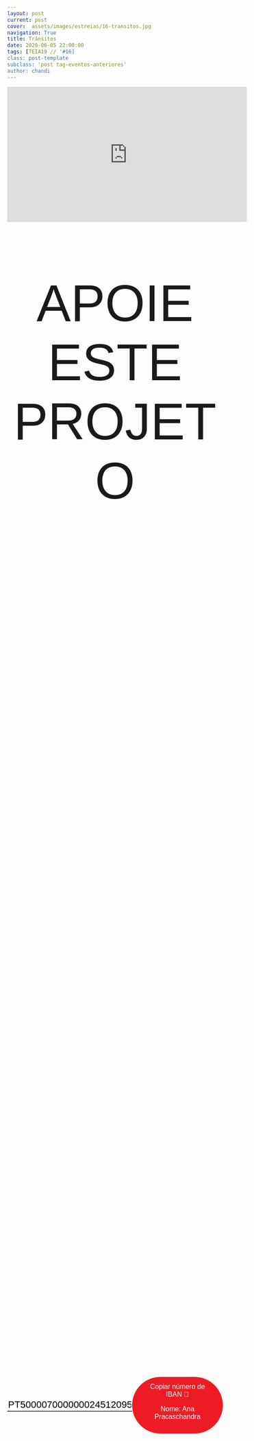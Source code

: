 ```yaml
---
layout: post
current: post
cover:  assets/images/estreias/16-transitos.jpg
navigation: True
title: Trânsitos
date: 2020-06-05 22:00:00
tags: [TEIA19 // '#16]
class: post-template
subclass: 'post tag-eventos-anteriores'
author: chandi
---
```


<!-- warning: keep the content after the ? in the link, for autoplay -->
<iframe width="560" height="315" src="https://www.youtube.com/embed/Uhl8VIIHQkU?rel=0&amp;autoplay=1&amp;controls=0&amp;showinfo=0" frameborder="0" allow="accelerometer; autoplay; encrypted-media; gyroscope; picture-in-picture" allowfullscreen></iframe>



<!-- CSS code for some personalization -->
<style>
    .button {
      margin: auto;  
      display: block;
      border-radius: 70px;
      background-color: #ED1C24;
      border: none;
      color: #FFFFFF;
      text-align: center;
      font-family: "Verdana", sans-serif;
      font-size: 2.6rem;
      padding: 20px;
      width: 25rem;
      transition: all 0.5s;
      cursor: pointer;
    }
    
    .button span {
      cursor: pointer;
      display: inline-block;
      position: relative;
      transition: 0.5s;
    }
    
    .button span:after {
      content: '\00bb';
      position: absolute;
      opacity: 0;
      top: 0;
      right: -20px;
      transition: 0.5s;
    }
    
    .button:hover span {
      padding-right: 25px;
    }
    
    .button:hover span:after {
      opacity: 1;
      right: 0;
       display: inline-block;
    }


    .apoia {
        font-family: "Avant Garde", Avantgarde, "Century Gothic", CenturyGothic, "AppleGothic", sans-serif;
        font-size: 3vmax;
        text-align: center;
        text-transform: uppercase;
        text-rendering: optimizeLegibility;
    }


    .iban{
      margin: auto;  
      text-align: center;
      font-family: "Verdana", sans-serif;
      font-size: 1.8rem;
      padding-top: 2rem;
    }

    .btn {
      border: none;
      background-color: inherit;
      padding: 14px 28px;
      font-size: 16px;
      cursor: pointer;
      display: inline-block;
      font-family: "Verdana", sans-serif;
      border-radius: 70px;
    }

    .btn:hover {background: #454545;}

    .success {color: green;}
    .info {color: dodgerblue;}
    .warning {color: orange;}
    .danger {color: red;}
    .default {color: black;}

    /* Blue */
    .info {
      color: white;
      background: #2196F3;
      background-color: #ED1C24;
      font-family: "Verdana", sans-serif;
    }

    .info:hover {
      background: #454545;
      color: white;
    }

    .no-outline:focus {
      outline: none;
    }

  .info_numbers{
    font-family: "Verdana", sans-serif;
    font-size: 1.4rem;
  }
    
    .centerthat{
      height: 100%;
      display: flex;
      align-items: center;
      justify-content: center;
    }

    input {
      border-top-style: hidden;
      border-right-style: hidden;
      border-left-style: hidden;
      border-bottom-style: groove;
    }

</style>

<!-- JAVASCRIPT functions for autocopying text-->
<script>
function myFunction() {
  /* Get the text field */
  var copyText = document.getElementById("myInput");

  /* Select the text field */
  copyText.select();
  copyText.setSelectionRange(0, 99999); /*For mobile devices*/

  /* Copy the text inside the text field */
  document.execCommand("copy");

  // /* Alert the copied text */
  // alert("Copied the text: " + copyText.value);
}
function myFunction2() {
  /* Get the text field */
  var copyText = document.getElementById("myInput2");

  /* Select the text field */
  copyText.select();
  copyText.setSelectionRange(0, 99999); /*For mobile devices*/

  /* Copy the text inside the text field */
  document.execCommand("copy");

  // /* Alert the copied text */
  // alert("Copied the text: " + copyText.value);
}
</script>




<div class="center">
    <p class = "apoia">Apoie este projeto</p> 
    
<br>
<div class = "centerthat">
  <!-- The text field -->
  <input type="text" class="no-outline info_numbers" value="PT50000700000002451209523" id="myInput"> 
  <!-- The button used to copy the text -->
  <button class="btn info"  onclick="myFunction()">Copiar número de IBAN 🏧 <br />

  Nome: Ana Pracaschandra </button>
</div>
<br>
<br>

</div>  

<br>


Baseado em viagens internas e geográficas, o espectáculo Trânsitos explora ambientes e estórias distintas através da música, poesia e diálogo com o público.

À custa da emergência de se sentir em “Casa” Chandi Oliveira, migrante de segunda geração e com sangue de pelo menos três continentes, partiu em busca de si mesma nas estórias de outros.

Através destas viagens, inspira-se para nas suas criações manifestar ambientes intimistas resultantes de um cruzamento de linguagens artísticas como a musica, a literatura e a performance. Os temas trabalhados são as raízes, identidade cultural, migração, a sensação de casa.

Neste caminho que já percorreu Cabo Verde, Brasil, Holanda, Alemanha e Itália, encontrou Lúcio Vieira, músico completo, compositor e com um background rico e diverso na música de fusão e da lusofonia, com quem começou a trabalhar este novo projecto em 2019.

“Trânsitos” é o show que apela à presença consciente de cada passo dado no caminho do Agora.

#### Chandi Oliveira - Voz
#### Lúcio Vieira - Baixo, Guitarra e Teclado

-

## Segue Chandi Oliveira
* Facebook: <a href="https://www.facebook.com/chandi.oliveira/">https://www.facebook.com/chandi.oliveira/</a>
* Instagram: <a href="https://www.instagram.com/chandiartist/">https://www.instagram.com/chandiartist/</a>
* Twitter: <a href="https://www.youtube.com/channel/UCbcXncY_UaW99DPS7PoSa4A">https://www.youtube.com/channel/UCbcXncY_UaW99DPS7PoSa4A</a>


